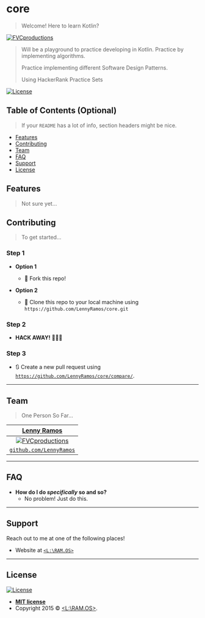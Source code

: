 # core 
> Welcome! Here to learn Kotlin?

<a href="https://kotlinlang.org/"><img src="https://media.giphy.com/media/ZoAa7lsmym6UE/giphy.gif" title="FVCproductions" alt="FVCproductions"></a>

> Will be a playground to practice developing in Kotlin.
> Practice by implementing algorithms.
>
> Practice implementing different Software Design Patterns.
>
> Using HackerRank Practice Sets

[![License](http://img.shields.io/:license-mit-blue.svg?style=flat-square)](http://badges.mit-license.org) 

## Table of Contents (Optional)

> If your `README` has a lot of info, section headers might be nice.

- [Features](#features)
- [Contributing](#contributing)
- [Team](#team)
- [FAQ](#faq)
- [Support](#support)
- [License](#license)

## Features
> Not sure yet...
>
## Contributing

> To get started...

### Step 1

- **Option 1**
    - 🍴 Fork this repo!

- **Option 2**
    - 👯 Clone this repo to your local machine using `https://github.com/LennyRamos/core.git`

### Step 2

- **HACK AWAY!** 🔨🔨🔨

### Step 3

- 🔃 Create a new pull request using <a href="https://github.com/LennyRamos/core/compare/" target="_blank">`https://github.com/LennyRamos/core/compare/`</a>.

---

## Team

> One Person So Far...

| <a href="https://lennyramos.com/Home" target="_blank">**Lenny Ramos**</a> |
| :---: |
| [![FVCproductions](https://avatars1.githubusercontent.com/u/14202712?s=150&v=4)](http://github.com/LennyRamos)    | 
| <a href="http://github.com/LennyRamos" target="_blank">`github.com/LennyRamos`</a> |

---


## FAQ

- **How do I do *specifically* so and so?**
    - No problem! Just do this.

---
## Support

Reach out to me at one of the following places!

- Website at <a href="https://lennyramos.com/Home" target="_blank">`<L:\RAM.OS>`</a>

---
## License

[![License](http://img.shields.io/:license-mit-blue.svg?style=flat-square)](http://badges.mit-license.org)

- **[MIT license](http://opensource.org/licenses/mit-license.php)**
- Copyright 2015 © <a href="https://lennyramos.com/Home" target="_blank">\<L:\RAM.OS\></a>.
